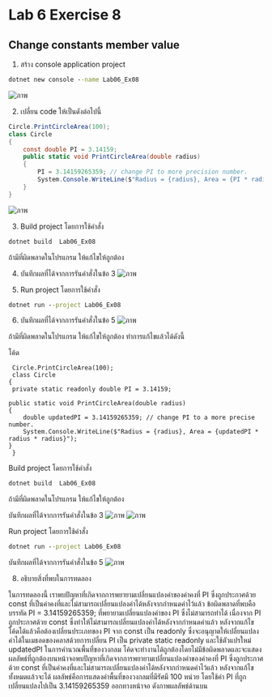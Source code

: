 # Lab 6 Exercise 8

## Change constants member value

1. สร้าง console application project

```cmd
dotnet new console --name Lab06_Ex08
```
![ภาพ](https://github.com/AnchisaPhetnoi/03376836-OOP-2566-Lab-06/assets/144197034/4fe4a80e-d553-41b6-99f6-5bc5c5ab3cee)

2. เปลี่ยน code ให้เป็นดังต่อไปนี้

```cs
Circle.PrintCircleArea(100);
class Circle
{
    const double PI = 3.14159;
    public static void PrintCircleArea(double radius)
    {
        PI = 3.14159265359; // change PI to more precision number.
        System.Console.WriteLine($"Radius = {radius}, Area = {PI * radius * radius}");
    }
}
```
![ภาพ](https://github.com/AnchisaPhetnoi/03376836-OOP-2566-Lab-06/assets/144197034/808808d0-7c19-4b56-a553-6d59184f1629)

3. Build project โดยการใช้คำสั่ง

```cmd
dotnet build  Lab06_Ex08
```

ถ้ามีที่ผิดพลาดในโปรแกรม ให้แก้ไขให้ถูกต้อง

4. บันทึกผลที่ได้จากการรันคำสั่งในข้อ 3 
![ภาพ](https://github.com/AnchisaPhetnoi/03376836-OOP-2566-Lab-06/assets/144197034/f2bfda66-1a5c-4b31-afa4-0787565eff06)


5. Run project โดยการใช้คำสั่ง

```cmd
dotnet run --project Lab06_Ex08
```

6. บันทึกผลที่ได้จากการรันคำสั่งในข้อ 5
![ภาพ](https://github.com/AnchisaPhetnoi/03376836-OOP-2566-Lab-06/assets/144197034/cf3d7927-44c0-4b3e-b24d-57dd14014bed)

ถ้ามีที่ผิดพลาดในโปรแกรม ให้แก้ไขให้ถูกต้อง
ทำการแก้ไขแล้วได้ดังนี้

โค้ด

     Circle.PrintCircleArea(100);
     class Circle
    {
     private static readonly double PI = 3.14159;

    public static void PrintCircleArea(double radius)
    {
        double updatedPI = 3.14159265359; // change PI to a more precise number.
        System.Console.WriteLine($"Radius = {radius}, Area = {updatedPI * radius * radius}");
    }
     }
Build project โดยการใช้คำสั่ง

```cmd
dotnet build  Lab06_Ex08
```

ถ้ามีที่ผิดพลาดในโปรแกรม ให้แก้ไขให้ถูกต้อง

บันทึกผลที่ได้จากการรันคำสั่งในข้อ 3
   ![ภาพ](https://github.com/AnchisaPhetnoi/03376836-OOP-2566-Lab-06/assets/144197034/7b42c07e-7ffd-4a62-a4e0-dec75f91418e)
![ภาพ](https://github.com/AnchisaPhetnoi/03376836-OOP-2566-Lab-06/assets/144197034/4a0bfc89-5955-4606-bd34-a409c5f1cdd1)

 Run project โดยการใช้คำสั่ง

```cmd
dotnet run --project Lab06_Ex08
```

บันทึกผลที่ได้จากการรันคำสั่งในข้อ 5
![ภาพ](https://github.com/AnchisaPhetnoi/03376836-OOP-2566-Lab-06/assets/144197034/a42c68d6-0f41-4eb8-a3a6-344278406dbf)

8. อธิบายสิ่งที่พบในการทดลอง
   
ในการทดลองนี้ เราพบปัญหาที่เกิดจากการพยายามเปลี่ยนแปลงค่าของค่าคงที่ PI ซึ่งถูกประกาศด้วย const ที่เป็นค่าคงที่และไม่สามารถเปลี่ยนแปลงค่าได้หลังจากกำหนดค่าไว้แล้ว
ข้อผิดพลาดที่พบคือบรรทัด PI = 3.14159265359; ที่พยายามเปลี่ยนแปลงค่าของ PI ซึ่งไม่สามารถทำได้ เนื่องจาก PI ถูกประกาศด้วย const ซึ่งทำให้ไม่สามารถเปลี่ยนแปลงค่าได้หลังจากกำหนดค่าแล้ว
หลังจากแก้ไขโค้ดได้แล้วคือต้องเปลี่ยนประเภทของ PI จาก const เป็น readonly ซึ่งจะอนุญาตให้เปลี่ยนแปลงค่าได้ในเมธอดของคลาสด้วยการเปลี่ยน PI เป็น private static readonly และใช้ตัวแปรใหม่ updatedPI ในการคำนวณพื้นที่ของวงกลม โค้ดจะทำงานได้ถูกต้องโดยไม่มีข้อผิดพลาดและจะแสดงผลลัพธ์ที่ถูกต้องบนหน้าจอพบปัญหาที่เกิดจากการพยายามเปลี่ยนแปลงค่าของค่าคงที่ PI ซึ่งถูกประกาศด้วย const ที่เป็นค่าคงที่และไม่สามารถเปลี่ยนแปลงค่าได้หลังจากกำหนดค่าไว้แล้ว หลังจากแก้ไขทั้งหมดแล้วจะได้ ผลลัพธ์คือการแสดงค่าพื้นที่ของวงกลมที่มีรัศมี 100 หน่วย โดยใช้ค่า PI ที่ถูกเปลี่ยนแปลงไปเป็น 3.14159265359 ออกทางหน้าจอ ดังภาพผลลัพธ์ด้านบน



